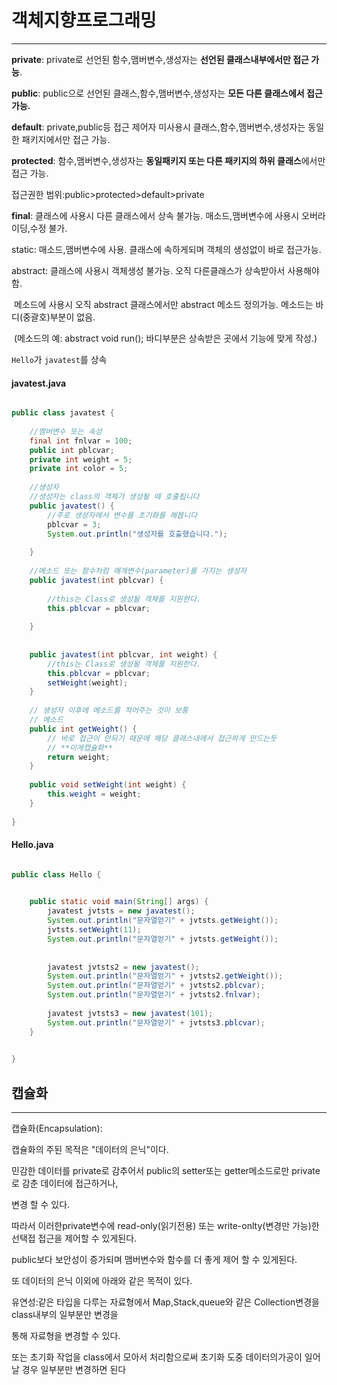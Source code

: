 # 객체지향프로그래밍

---

**private**: private로 선언된 함수,맴버변수,생성자는 **선언된 클래스내부에서만 접근 가능**.

**public**: public으로 선언된 클래스,함수,맴버변수,생성자는 **모든 다른 클래스에서 접근 가능.**

**default**: private,public등 접근 제어자 미사용시 클래스,함수,맴버변수,생성자는 동일한 패키지에서만 접근 가능.

**protected**: 함수,맴버변수,생성자는 **동일패키지 또는 다른 패키지의 하위 클래스**에서만 접근 가능.



접근권한 범위:public>protected>default>private



**final**: 클래스에 사용시 다른 클래스에서 상속 불가능. 매소드,맴버변수에 사용시 오버라이딩,수정 불가. 

static: 매소드,맴버변수에 사용. 클래스에 속하게되며 객체의 생성없이 바로 접근가능.

abstract: 클래스에 사용시 객체생성 불가능. 오직 다른클래스가 상속받아서 사용해야함.

​      메소드에 사용시 오직 abstract 클래스에서만 abstract 메소드 정의가능. 메소드는 바디(중괄호)부분이 없음.

​      (메소드의 예: abstract void run(); 바디부분은 상속받은 곳에서 기능에 맞게 작성.)





`Hello`가 `javatest`를 상속

#### javatest.java

```java

public class javatest {
	
	//멤버변수 또는 속성
	final int fnlvar = 100;
	public int pblcvar;
	private int weight = 5;
	private int color = 5;
	
	//생성자
	//생성자는 class의 객체가 생성될 때 호출됩니다
	public javatest() {
		//주로 생성자에서 변수를 초기화를 해봅니다
		pblcvar = 3;
		System.out.println("생성자를 호출했습니다.");
		
 	}
	
	//메소드 또는 함수처럼 매개변수(parameter)를 가지는 생성자
	public javatest(int pblcvar) {
		
		//this는 Class로 생성될 객체를 지원한다.
		this.pblcvar = pblcvar;
		
	}
	
	
	public javatest(int pblcvar, int weight) {
		//this는 Class로 생성될 객체를 지원한다.
		this.pblcvar = pblcvar;
		setWeight(weight);
	}
	
	// 생성자 이후에 메소드를 적어주는 것이 보통
	// 메소드
	public int getWeight() {
        // 바로 접근이 안되기 때문에 해당 클래스내에서 접근하게 만드는듯
        // **이게캡슐화**
		return weight;
	}
	
	public void setWeight(int weight) {
		this.weight = weight;
	}
	
}
```



#### Hello.java

```java

public class Hello {

        
    public static void main(String[] args) {
    	javatest jvtsts = new javatest();
    	System.out.println("문자열얻기" + jvtsts.getWeight());
    	jvtsts.setWeight(11);
    	System.out.println("문자열얻기" + jvtsts.getWeight());
    	
    	
    	javatest jvtsts2 = new javatest();
    	System.out.println("문자열얻기" + jvtsts2.getWeight());
    	System.out.println("문자열얻기" + jvtsts2.pblcvar);
    	System.out.println("문자열얻기" + jvtsts2.fnlvar);
    	
    	javatest jvtsts3 = new javatest(101);
    	System.out.println("문자열얻기" + jvtsts3.pblcvar);
    }        
	

}
```







## 캡슐화

----

캡슐화(Encapsulation):

캡슐화의 주된 목적은 "데이터의 은닉"이다.

민감한 데이터를 private로 감추어서 public의 setter또는 getter메소드로만 private로 감춘 데이터에 접근하거나,

변경 할 수 있다.

따라서 이러한private변수에 read-only(읽기전용) 또는 write-onlty(변경만 가능)한 선택접 접근을 제어할 수 있게된다.

public보다 보안성이 증가되며 맴버변수와 함수를 더 좋게 제어 할 수 있게된다.



또 데이터의 은닉 이외에 아래와 같은 목적이 있다.

유연성:같은 타입을 다루는 자료형에서 Map,Stack,queue와 같은 Collection변경을 class내부의 일부분만 변경을 

통해 자료형을 변경할 수 있다.

또는 초기화 작업을 class에서 모아서 처리함으로써 초기화 도중 데이터의가공이 일어날 경우 일부분만 변경하면 된다